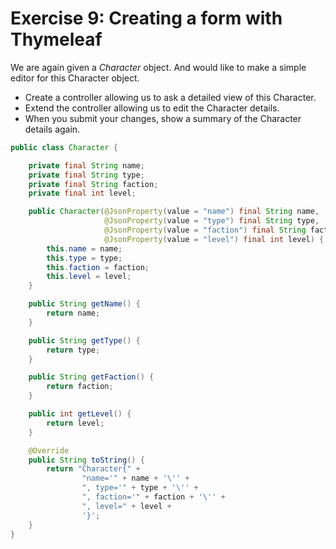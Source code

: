 # Exercise 9: Creating a form with Thymeleaf

We are again given a *Character* object. And would like to make a simple editor for this Character object.

* Create a controller allowing us to ask a detailed view of this Character.
* Extend the controller allowing us to edit the Character details.
* When you submit your changes, show a summary of the Character details again.

```java
public class Character {

    private final String name;
    private final String type;
    private final String faction;
    private final int level;

    public Character(@JsonProperty(value = "name") final String name,
                     @JsonProperty(value = "type") final String type,
                     @JsonProperty(value = "faction") final String faction,
                     @JsonProperty(value = "level") final int level) {
        this.name = name;
        this.type = type;
        this.faction = faction;
        this.level = level;
    }

    public String getName() {
        return name;
    }

    public String getType() {
        return type;
    }

    public String getFaction() {
        return faction;
    }

    public int getLevel() {
        return level;
    }

    @Override
    public String toString() {
        return "Character{" +
                "name='" + name + '\'' +
                ", type='" + type + '\'' +
                ", faction='" + faction + '\'' +
                ", level=" + level +
                '}';
    }
}
```

